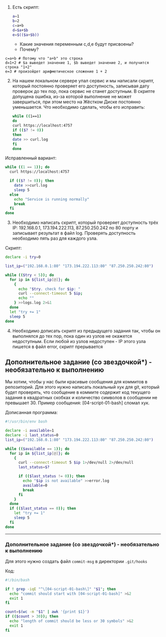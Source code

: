 1. Есть скрипт:
	```bash
	a=1
	b=2
	c=a+b
	d=$a+$b
	e=$(($a+$b))
	```
	* Какие значения переменным c,d,e будут присвоены?
	* Почему?

```
c=a+b # Потому что "a+b" это строка
d=1+2 # $a выведет значение 1, $b выведет значение 2, и получится строка "1+2"
e=3 # произойдет арифметическое сложение 1 + 2
```

2. На нашем локальном сервере упал сервис и мы написали скрипт, который постоянно проверяет его доступность, записывая дату проверок до тех пор, пока сервис не станет доступным. В скрипте допущена ошибка, из-за которой выполнение не может завершиться, при этом место на Жёстком Диске постоянно уменьшается. Что необходимо сделать, чтобы его исправить:
	```bash
	while ((1==1)
	do
	curl https://localhost:4757
	if (($? != 0))
	then
	date >> curl.log
	fi
	done
	```

Исправленный вариант:

```bash
while ((1 == 1)); do
  curl https://localhost:4757

  if (($? != 0)); then
    date >>curl.log
    sleep 5
  else
    echo "Service is running normally"
    break
  fi
done


```

3. Необходимо написать скрипт, который проверяет доступность трёх IP: 192.168.0.1, 173.194.222.113, 87.250.250.242 по 80 порту и записывает результат в файл log. Проверять доступность необходимо пять раз для каждого узла.

Скрипт:

```bash
declare -i try=0

list_ip=("192.168.0.1:80" "173.194.222.113:80" "87.250.250.242:80")

while (($try < 5)); do
  for ip in ${list_ip[@]}; do
    {
      echo "$try. check for $ip: "
      curl --connect-timeout 5 $ip;
      echo ""
    } >>logs.log 2>&1
  done
  let "try += 1"
  sleep 5
done

```

4. Необходимо дописать скрипт из предыдущего задания так, чтобы он выполнялся до тех пор, пока один из узлов не окажется недоступным. Если любой из узлов недоступен - IP этого узла пишется в файл error, скрипт прерывается

## Дополнительное задание (со звездочкой*) - необязательно к выполнению

Мы хотим, чтобы у нас были красивые сообщения для коммитов в репозиторий. Для этого нужно написать локальный хук для git, который будет проверять, что сообщение в коммите содержит код текущего задания в квадратных скобках и количество символов в сообщении не превышает 30. Пример сообщения: \[04-script-01-bash\] сломал хук.

Дописанная программа:

```bash
#!/usr/bin/env bash

declare -i available=1
declare -i last_status=0
list_ip=("192.168.0.1:80" "173.194.222.113:80" "87.250.250.242:80")

while (($available == 1)); do
  for ip in ${list_ip[@]}; do
    {
      curl --connect-timeout 5 $ip 1>/dev/null 2>/dev/null
      last_status=$?

      if (($last_status != 0)); then
        echo "$ip is not available" >>error.log
        available=0
        break
      fi
    }
  done
  if (($last_status == 0)); then
    let "try += 1"
    sleep 5
  fi
done
```

---

### Дополнительное задание (со звездочкой*) - необязательно к выполнению

Для этого нужно создать файл ```commit-msg``` в директории ```.git/hooks```

Код: 

```bash
#!/bin/bash

if ! grep -iqE "^\[04-script-01-bash\]" "$1"; then
  echo "commit should start with [04-script-01-bash]" >&2
  exit 1
fi

count=$(wc -m "$1" | awk '{print $1}')
if (($count > 30)); then
  echo "length of commit should be less or 30 symbols" >&2
  exit 1
fi
```

